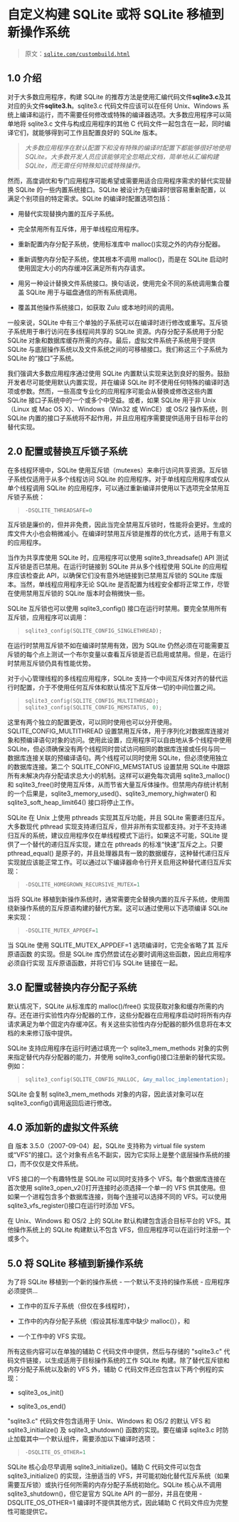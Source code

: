 # 自定义构建 SQLite 或将 SQLite 移植到新操作系统

> 原文：[`sqlite.com/custombuild.html`](https://sqlite.com/custombuild.html)

## 1.0 介绍

对于大多数应用程序，构建 SQLite 的推荐方法是使用汇编代码文件**sqlite3.c**及其对应的头文件**sqlite3.h**。sqlite3.c 代码文件应该可以在任何 Unix、Windows 系统上编译和运行，而不需要任何修改或特殊的编译器选项。大多数应用程序可以简单地将 sqlite3.c 文件与构成应用程序的其他 C 代码文件一起包含在一起，同时编译它们，就能够得到可工作且配置良好的 SQLite 版本。

> *大多数应用程序在默认配置下和没有特殊的编译时配置下都能够很好地使用 SQLite。大多数开发人员应该能够完全忽略此文档，简单地从汇编构建 SQLite，而无需任何特殊知识或特殊操作。*

然而，高度调优和专门应用程序可能希望或需要用适合应用程序需求的替代实现替换 SQLite 的一些内置系统接口。SQLite 被设计为在编译时很容易重新配置，以满足个别项目的特定需求。SQLite 的编译时配置选项包括：

+   用替代实现替换内置的互斥子系统。

+   完全禁用所有互斥体，用于单线程应用程序。

+   重新配置内存分配子系统，使用标准库中 malloc()实现之外的内存分配器。

+   重新调整内存分配子系统，使其根本不调用 malloc()，而是在 SQLite 启动时使用固定大小的内存缓冲区满足所有内存请求。

+   用另一种设计替换文件系统接口。换句话说，使用完全不同的系统调用集合覆盖 SQLite 用于与磁盘通信的所有系统调用。

+   覆盖其他操作系统接口，如获取 Zulu 或本地时间的调用。

一般来说，SQLite 中有三个单独的子系统可以在编译时进行修改或重写。互斥锁子系统用于串行访问在多线程间共享的 SQLite 资源。内存分配子系统用于分配 SQLite 对象和数据库缓存所需的内存。最后，虚拟文件系统子系统用于提供 SQLite 与底层操作系统以及文件系统之间的可移植接口。我们称这三个子系统为 SQLite 的“接口”子系统。

我们强调大多数应用程序通过使用 SQLite 内置默认实现来达到良好的服务。鼓励开发者尽可能使用默认内置实现，并在编译 SQLite 时不使用任何特殊的编译时选项或参数。然而，一些高度专业化的应用程序可能会从替换或修改这些内置 SQLite 接口子系统中的一个或多个中受益。或者，如果 SQLite 用于非 Unix（Linux 或 Mac OS X）、Windows（Win32 或 WinCE）或 OS/2 操作系统，则 SQLite 内置的接口子系统将不起作用，并且应用程序需要提供适用于目标平台的替代实现。

## 2.0 配置或替换互斥锁子系统

在多线程环境中，SQLite 使用互斥锁（mutexes）来串行访问共享资源。互斥锁子系统仅适用于从多个线程访问 SQLite 的应用程序。对于单线程应用程序或仅从单个线程调用 SQLite 的应用程序，可以通过重新编译并使用以下选项完全禁用互斥锁子系统：

> ```sql
> -DSQLITE_THREADSAFE=0
> 
> ```

互斥锁是廉价的，但并非免费，因此当完全禁用互斥锁时，性能将会更好。生成的库文件大小也会稍微减小。在编译时禁用互斥锁是推荐的优化方式，适用于有意义的应用程序。

当作为共享库使用 SQLite 时，应用程序可以使用 sqlite3_threadsafe() API 测试互斥锁是否已禁用。在运行时链接到 SQLite 并从多个线程使用 SQLite 的应用程序应该检查此 API，以确保它们没有意外地链接到已禁用互斥锁的 SQLite 库版本。当然，单线程应用程序无论 SQLite 是否配置为线程安全都将正常工作，尽管在使用禁用互斥锁的 SQLite 版本时会稍微快一些。

SQLite 互斥锁也可以使用 sqlite3_config() 接口在运行时禁用。要完全禁用所有互斥锁，应用程序可以调用：

> ```sql
> sqlite3_config(SQLITE_CONFIG_SINGLETHREAD);
> 
> ```

在运行时禁用互斥锁不如在编译时禁用有效，因为 SQLite 仍然必须在可能需要互斥锁的每个点上测试一个布尔变量以查看互斥锁是否已启用或禁用。但是，在运行时禁用互斥锁仍具有性能优势。

对于小心管理线程的多线程应用程序，SQLite 支持一个中间互斥体对齐的替代运行时配置，介于不使用任何互斥体和默认情况下互斥体一切的中间位置之间。

> ```sql
> sqlite3_config(SQLITE_CONFIG_MULTITHREAD);
> sqlite3_config(SQLITE_CONFIG_MEMSTATUS, 0);
> 
> ```

这里有两个独立的配置更改，可以同时使用也可以分开使用。SQLITE_CONFIG_MULTITHREAD 设置禁用互斥体，用于序列化对数据库连接对象和预编译语句对象的访问。使用此设置，应用程序可以自由地从多个线程中使用 SQLite，但必须确保没有两个线程同时尝试访问相同的数据库连接或任何与同一数据库连接关联的预编译语句。两个线程可以同时使用 SQLite，但必须使用独立的数据库连接。第二个 SQLITE_CONFIG_MEMSTATUS 设置禁用 SQLite 中跟踪所有未解决内存分配请求总大小的机制。这样可以避免每次调用 sqlite3_malloc()和 sqlite3_free()时使用互斥体，从而节省大量互斥体操作。但禁用内存统计机制的一个后果是，sqlite3_memory_used()、sqlite3_memory_highwater() 和 sqlite3_soft_heap_limit64() 接口将停止工作。

SQLite 在 Unix 上使用 pthreads 实现其互斥功能，并且 SQLite 需要递归互斥。大多数现代 pthread 实现支持递归互斥，但并非所有实现都支持。对于不支持递归互斥的系统，建议应用程序仅在单线程模式下运行。如果这不可能，SQLite 提供了一个替代的递归互斥实现，建立在 pthreads 的标准“快速”互斥之上。只要 pthread_equal() 是原子的，并且处理器具有一致的数据缓存，这种替代递归互斥实现就应该能正常工作。可以通过以下编译器命令行开关启用这种替代递归互斥实现：

> ```sql
> -DSQLITE_HOMEGROWN_RECURSIVE_MUTEX=1
> 
> ```

当将 SQLite 移植到新操作系统时，通常需要完全替换内置的互斥子系统，使用围绕新操作系统的互斥原语构建的替代方案。这可以通过使用以下选项编译 SQLite 来实现：

> ```sql
> -DSQLITE_MUTEX_APPDEF=1
> 
> ```

当 SQLite 使用 SQLITE_MUTEX_APPDEF=1 选项编译时，它完全省略了其 互斥原语函数 的实现。但是 SQLite 库仍然尝试在必要时调用这些函数，因此应用程序必须自行实现 互斥原语函数，并将它们与 SQLite 链接在一起。

## 3.0 配置或替换内存分配子系统

默认情况下，SQLite 从标准库的 malloc()/free() 实现获取对象和缓存所需的内存。还在进行实验性内存分配器的工作，这些分配器在应用程序启动时将所有内存请求满足为单个固定内存缓冲区。有关这些实验性内存分配器的额外信息将在本文档的未来修订版中提供。

SQLite 支持应用程序在运行时通过填充一个 sqlite3_mem_methods 对象的实例来指定替代内存分配器的能力，并使用 sqlite3_config()接口注册新的替代实现。例如：

> ```sql
> sqlite3_config(SQLITE_CONFIG_MALLOC, &my_malloc_implementation);
> 
> ```

SQLite 会复制 sqlite3_mem_methods 对象的内容，因此该对象可以在 sqlite3_config()调用返回后进行修改。

## 4.0 添加新的虚拟文件系统

自 版本 3.5.0（2007-09-04）起，SQLite 支持称为 virtual file system 或“VFS”的接口。这个对象有点名不副实，因为它实际上是整个底层操作系统的接口，而不仅仅是文件系统。

VFS 接口的一个有趣特性是 SQLite 可以同时支持多个 VFS。每个数据库连接在首次使用 sqlite3_open_v2()打开连接时必须选择一个单一的 VFS 供其使用。但如果一个进程包含多个数据库连接，则每个连接可以选择不同的 VFS。可以使用 sqlite3_vfs_register()接口在运行时添加 VFS。

在 Unix、Windows 和 OS/2 上的 SQLite 默认构建包含适合目标平台的 VFS。其他操作系统上的 SQLite 构建默认不包含 VFS，但应用程序可以在运行时注册一个或多个。

## 5.0 将 SQLite 移植到新操作系统

为了将 SQLite 移植到一个新的操作系统 - 一个默认不支持的操作系统 - 应用程序必须提供...

+   工作中的互斥子系统（但仅在多线程时），

+   工作中的内存分配子系统（假设其标准库中缺少 malloc()），和

+   一个工作中的 VFS 实现。

所有这些内容可以在单独的辅助 C 代码文件中提供，然后与存储的 "sqlite3.c" 代码文件链接，以生成适用于目标操作系统的工作 SQLite 构建。除了替代互斥锁和内存分配子系统以及新的 VFS 外，辅助 C 代码文件还应包含以下两个例程的实现：

+   sqlite3_os_init()

+   sqlite3_os_end()

"sqlite3.c" 代码文件包含适用于 Unix、Windows 和 OS/2 的默认 VFS 和 sqlite3_initialize() 及 sqlite3_shutdown() 函数的实现。要在编译 sqlite3.c 时防止加载其中一个默认组件，需要添加以下编译时选项：

> ```sql
> -DSQLITE_OS_OTHER=1
> 
> ```

SQLite 核心会尽早调用 sqlite3_initialize()。辅助 C 代码文件可以包含 sqlite3_initialize() 的实现，注册适当的 VFS，并可能初始化替代互斥系统（如果需要互斥锁）或执行任何所需的内存分配子系统初始化。SQLite 核心从不调用 sqlite3_shutdown()，但它是官方 SQLite API 的一部分，并且在使用 -DSQLITE_OS_OTHER=1 编译时不提供其他方式，因此辅助 C 代码文件应为完整性可能提供它。
